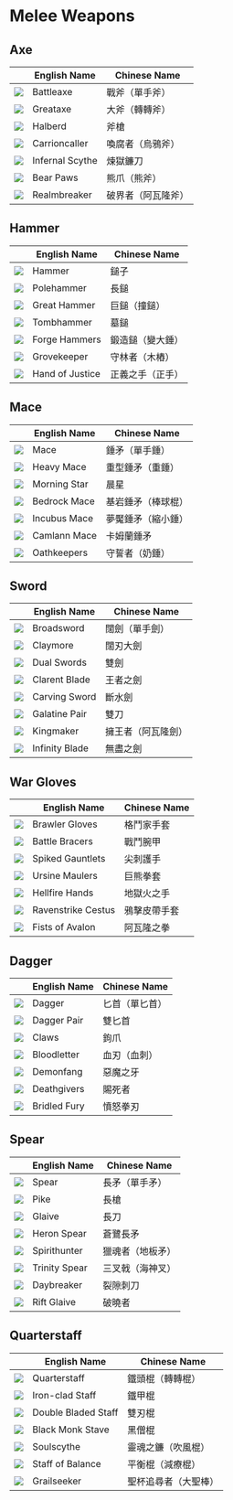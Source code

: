 # Melee Weapons

## Axe

|| English Name | Chinese Name |
|---|---|---|
| ![](../img/ava/T8_MAIN_AXE@4) | Battleaxe | 戰斧（單手斧） |
| ![](../img/ava/T8_2H_AXE@4) | Greataxe | 大斧（轉轉斧） |
| ![](../img/ava/T8_2H_HALBERD@4) | Halberd | 斧槍 |
| ![](../img/ava/T8_2H_HALBERD_MORGANA@4) | Carrioncaller | 喚腐者（烏鴉斧） |
| ![](../img/ava/T8_2H_SCYTHE_HELL@4) | Infernal Scythe | 煉獄鐮刀 |
| ![](../img/ava/T8_2H_DUALAXE_KEEPER@4) | Bear Paws | 熊爪（熊斧） |
| ![](../img/ava/T8_2H_AXE_AVALON@4) | Realmbreaker | 破界者（阿瓦隆斧） |

## Hammer

|| English Name | Chinese Name |
|---|---|---|
| ![](../img/ava/T8_MAIN_HAMMER@4) | Hammer | 鎚子 |
| ![](../img/ava/T8_2H_POLEHAMMER@4) | Polehammer | 長鎚 |
| ![](../img/ava/T8_2H_HAMMER@4) | Great Hammer | 巨鎚（撞鎚） |
| ![](../img/ava/T8_2H_HAMMER_UNDEAD@4) | Tombhammer | 墓鎚 |
| ![](../img/ava/T8_2H_DUALHAMMER_HELL@4) | Forge Hammers | 鍛造鎚（變大錘） |
| ![](../img/ava/T8_2H_RAM_KEEPER@4) | Grovekeeper | 守林者（木樁） |
| ![](../img/ava/T8_2H_HAMMER_AVALON@4) | Hand of Justice | 正義之手（正手） |

## Mace

|| English Name | Chinese Name |
|---|---|---|
| ![](../img/ava/T8_MAIN_MACE@4) | Mace | 錘矛（單手錘） |
| ![](../img/ava/T8_2H_MACE@4) | Heavy Mace | 重型錘矛（重錘） |
| ![](../img/ava/T8_2H_FLAIL@4) | Morning Star | 晨星 |
| ![](../img/ava/T8_MAIN_ROCKMACE_KEEPER@4) | Bedrock Mace | 基岩錘矛（棒球棍） |
| ![](../img/ava/T8_MAIN_MACE_HELL@4) | Incubus Mace | 夢魘錘矛（縮小錘） |
| ![](../img/ava/T8_2H_MACE_MORGANA@4) | Camlann Mace | 卡姆蘭錘矛 |
| ![](../img/ava/T8_2H_DUALMACE_AVALON@4) | Oathkeepers | 守誓者（奶錘） |

## Sword

|| English Name | Chinese Name |
|---|---|---|
| ![](../img/ava/T8_MAIN_SWORD@4) | Broadsword | 闊劍（單手劍） |
| ![](../img/ava/T8_2H_CLAYMORE@4) | Claymore | 闊刃大劍 |
| ![](../img/ava/T8_2H_DUALSWORD@4) | Dual Swords | 雙劍 |
| ![](../img/ava/T8_MAIN_SCIMITAR_MORGANA@4) | Clarent Blade | 王者之劍 |
| ![](../img/ava/T8_2H_CLEAVER_HELL@4) | Carving Sword | 斷水劍 |
| ![](../img/ava/T8_2H_DUALSCIMITAR_UNDEAD@4) | Galatine Pair | 雙刀 |
| ![](../img/ava/T8_2H_CLAYMORE_AVALON@4) | Kingmaker | 擁王者（阿瓦隆劍） |
| ![](../img/ava/T8_MAIN_SWORD_CRYSTAL@4) | Infinity Blade | 無盡之劍 |

## War Gloves

|| English Name | Chinese Name |
|---|---|---|
| ![](../img/ava/T8_2H_KNUCKLES_SET1@4) | Brawler Gloves | 格鬥家手套 |
| ![](../img/ava/T8_2H_KNUCKLES_SET2@4) | Battle Bracers | 戰鬥腕甲 |
| ![](../img/ava/T8_2H_KNUCKLES_SET3@4) | Spiked Gauntlets | 尖刺護手 |
| ![](../img/ava/T8_2H_KNUCKLES_KEEPER@4) | Ursine Maulers | 巨熊拳套 |
| ![](../img/ava/T8_2H_KNUCKLES_HELL@4) | Hellfire Hands | 地獄火之手 |
| ![](../img/ava/T8_2H_KNUCKLES_MORGANA@4) | Ravenstrike Cestus | 鴉擊皮帶手套 |
| ![](../img/ava/T8_2H_KNUCKLES_AVALON@4) | Fists of Avalon | 阿瓦隆之拳 |

## Dagger

|| English Name | Chinese Name |
|---|---|---|
| ![](../img/ava/T8_MAIN_DAGGER@4) | Dagger | 匕首（單匕首） |
| ![](../img/ava/T8_2H_DAGGERPAIR@4) | Dagger Pair | 雙匕首 |
| ![](../img/ava/T8_2H_CLAWPAIR@4) | Claws | 鉤爪 |
| ![](../img/ava/T8_MAIN_RAPIER_MORGANA@4) | Bloodletter | 血刃（血刺） |
| ![](../img/ava/T8_MAIN_DAGGER_HELL@4) | Demonfang | 惡魔之牙 |
| ![](../img/ava/T8_2H_DUALSICKLE_UNDEAD@4) | Deathgivers | 賜死者 |
| ![](../img/ava/T8_2H_DAGGER_KATAR_AVALON@4) | Bridled Fury | 憤怒拳刃 |

## Spear

|| English Name | Chinese Name |
|---|---|---|
| ![](../img/ava/T8_MAIN_SPEAR@4) | Spear | 長矛（單手矛） |
| ![](../img/ava/T8_2H_SPEAR@4) | Pike | 長槍 |
| ![](../img/ava/T8_2H_GLAIVE@4) | Glaive | 長刀 |
| ![](../img/ava/T8_MAIN_SPEAR_KEEPER@4) | Heron Spear | 蒼鷺長矛 |
| ![](../img/ava/T8_2H_HARPOON_HELL@4) | Spirithunter | 獵魂者（地板矛） |
| ![](../img/ava/T8_2H_TRIDENT_UNDEAD@4) | Trinity Spear | 三叉戟（海神叉） |
| ![](../img/ava/T8_MAIN_SPEAR_LANCE_AVALON@4) | Daybreaker | 裂隙刺刀 |
| ![](../img/ava/T8_2H_GLAIVE_CRYSTAL@4) | Rift Glaive | 破曉者 |

## Quarterstaff

|| English Name | Chinese Name |
|---|---|---|
| ![](../img/ava/T8_2H_QUARTERSTAFF@4) | Quarterstaff | 鐵頭棍（轉轉棍） |
| ![](../img/ava/T8_2H_IRONCLADEDSTAFF@4) | Iron-clad Staff | 鐵甲棍 |
| ![](../img/ava/T8_2H_DOUBLEBLADEDSTAFF@4) | Double Bladed Staff | 雙刃棍 |
| ![](../img/ava/T8_2H_COMBATSTAFF_MORGANA@4) | Black Monk Stave | 黑僧棍 |
| ![](../img/ava/T8_2H_TWINSCYTHE_HELL@4) | Soulscythe | 靈魂之鐮（吹風棍） |
| ![](../img/ava/T8_2H_ROCKSTAFF_KEEPER@4) | Staff of Balance | 平衡棍（減療棍） |
| ![](../img/ava/T8_2H_QUARTERSTAFF_AVALON@4) | Grailseeker | 聖杯追尋者（大聖棒） |